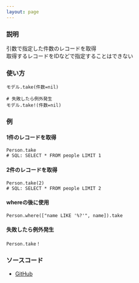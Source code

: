 ```yaml
---
layout: page
---
```


### 説明

引数で指定した件数のレコードを取得  
取得するレコードをIDなどで指定することはできない

### 使い方

    モデル.take(件数=nil)

    # 失敗したら例外発生
    モデル.take!(件数=nil)

### 例

#### 1件のレコードを取得

    Person.take
    # SQL: SELECT * FROM people LIMIT 1

#### 2件のレコードを取得

    Person.take(2)
    # SQL: SELECT * FROM people LIMIT 2

#### whereの後に使用

    Person.where(["name LIKE '%?'", name]).take

#### 失敗したら例外発生

    Person.take！

### ソースコード

- [GitHub](https://github.com/rails/rails/blob/984c3ef2775781d47efa9f541ce570daa2434a80/activerecord/lib/active_record/associations/collection_proxy.rb#L287)
